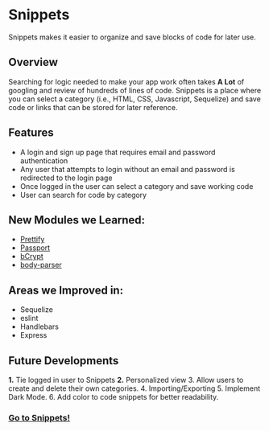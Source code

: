 # Snippets
Snippets makes it easier to organize and save blocks of code for later use.


## Overview
Searching for logic needed to make your app work often takes __A Lot__ of googling and review of hundreds of lines of code. Snippets is a place where you can select a category (i.e., HTML, CSS, Javascript, Sequelize) and save code or links that can be stored for later reference.


## Features
* A login and sign up page that requires email and password authentication
* Any user that attempts to login without an email and password is redirected to the login page
* Once logged in the user can select a category and save working code
* User can search for code by category

## New Modules we Learned:
* [Prettify](https://www.npmjs.com/package/prettify)
* [Passport](https://www.npmjs.com/package/passport)
* [bCrypt](https://www.npmjs.com/package/bcrypt)
* [body-parser](https://www.npmjs.com/package/body-parser)

## Areas we Improved in:
* Sequelize
* eslint
* Handlebars
* Express

## Future Developments
__1.__ Tie logged in user to Snippets
__2.__ Personalized view
3. Allow users to create and delete their own categories.
4. Importing/Exporting
5. Implement Dark Mode.
6. Add color to code snippets for better readability.



### [Go to Snippets!](https://morning-harbor-79094.herokuapp.com/)

